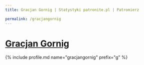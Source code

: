 ```yaml
---
title: Gracjan Gornig | Statystyki patronite.pl | Patromierz

permalink: /gracjangornig
---
```


# [Gracjan Gornig](https://patronite.pl/gracjangornig)

{% include profile.md name="gracjangornig" prefix="g" %}

